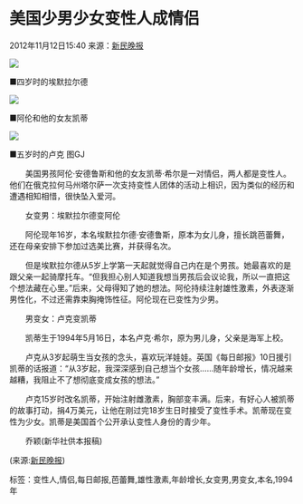 # 美国少男少女变性人成情侣

2012年11月12日15:40  来源：[新民晚报](http://xmwb.news365.com.cn/)

![](http://www.people.com.cn/h/pic/20121112/59/10851684411608951195.jpg)

■四岁时的埃默拉尔德

![](http://www.people.com.cn/h/pic/20121112/7/16265840194517291639.jpg)

■阿伦和他的女友凯蒂

![](http://www.people.com.cn/h/pic/20121112/63/13643479623561786295.jpg)

■五岁时的卢克 图GJ

　　美国男孩阿伦·安德鲁斯和他的女友凯蒂·希尔是一对情侣，两人都是变性人。他们在俄克拉何马州塔尔萨一次支持变性人团体的活动上相识，因为类似的经历和遭遇相知相惜，很快坠入爱河。

　　女变男：埃默拉尔德变阿伦

　　阿伦现年16岁，本名埃默拉尔德·安德鲁斯，原本为女儿身，擅长跳芭蕾舞，还在母亲安排下参加过选美比赛，并获得名次。

　　但是埃默拉尔德从5岁上学第一天起就觉得自己内在是个男孩。她最喜欢的是跟父亲一起骑摩托车。“但我担心别人知道我想当男孩后会议论我，所以一直把这个想法藏在心里。”后来，父母得知了她的想法。阿伦持续注射雄性激素，外表逐渐男性化，不过还需靠束胸掩饰性征。阿伦现在已变性为少男。

　　男变女：卢克变凯蒂

　　凯蒂生于1994年5月16日，本名卢克·希尔，原为男儿身，父亲是海军上校。

　　卢克从3岁起萌生当女孩的念头，喜欢玩洋娃娃。英国《每日邮报》10日援引凯蒂的话报道：“从3岁起，我深深感到自己想当个女孩……随年龄增长，情况越来越糟，我阻止不了想彻底变成女孩的想法。”

　　卢克15岁时改名凯蒂，开始注射雌激素，胸部变丰满。后来，有好心人被凯蒂的故事打动，捐4万美元，让他在刚过完18岁生日时接受了变性手术。凯蒂现在变性为少女。凯蒂是美国首个公开承认变性人身份的青少年。

　　乔颖(新华社供本报稿)

(来源:[新民晚报](http://xmwb.xinmin.cn/xmwb/html/2012-11/12/content_14_3.htm))

标签：变性人,情侣,每日邮报,芭蕾舞,雄性激素,年龄增长,女变男,男变女,本名,1994年
